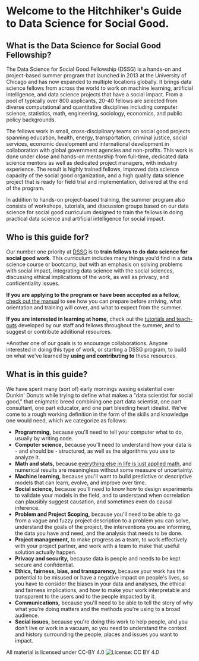 
# Welcome to the Hitchhiker's Guide to Data Science for Social Good.

## What is the Data Science for Social Good Fellowship?

The Data Science for Social Good Fellowship (DSSG) is a hands-on and project-based summer program that launched in 2013 at the University of Chicago and has now expanded to multiple locations globally. It brings data science fellows from across the world to work on machine learning, artificial intelligence, and data science projects that have a social impact. From a pool of typically over 800 applicants, 20-40 fellows are selected from diverse computational and quantitative disciplines including computer science, statistics, math, engineering, sociology, economics, and public policy backgrounds.

The fellows work in small, cross-disciplinary teams on social good projects spanning education, health, energy, transportation, criminal justice, social services, economic development and international development in collaboration with global government agencies and non-profits. This work is done under close and hands-on mentorship from full-time, dedicated data science mentors as well as dedicated project managers, with industry experience. The result is highly trained fellows, improved data science capacity of the social good organization, and a high quality data science project that is ready for field trial and implementation, delivered at the end of the program.

In addition to hands-on project-based training, the summer program also consists of workshops, tutorials, and discussion groups based on our data science for social good curriculum designed to train the fellows in doing practical data science and artificial intelligence for social impact.

## Who is this guide for?

Our number one priority at  [DSSG](http://dssg.uchicago.edu) is to **train fellows to do data science for social good work**. This curriculum includes many things you'd find in a data science course or bootcamp, but with an emphasis on solving problems with social impact, integrating data science with the social sciences, discussing ethical implications of the work, as well as privacy, and confidentiality issues.

**If you are applying to the program or have been accepted as a fellow,** [check out the manual](dssg-manual/) to see how you can prepare before arriving, what orientation and training will cover, and what to expect from the summer.

**If you are interested in learning at home,** check out the [tutorials and teach-outs](curriculum/) developed by our staff and fellows throughout the summer, and to suggest or contribute additional resources.

*Another one of our goals is to encourage collaborations. Anyone  interested in doing this type of work, or starting a DSSG program, to build on what we've  learned by **using and contributing to** these resources.

## What is in this guide?
We have spent many (sort of) early mornings waxing existential over
Dunkin' Donuts while trying to define what makes a "data scientist for
social good," that enigmatic breed combining one part data scientist,
one part consultant, one part educator, and one part bleeding heart
idealist. We've come to a rough working definition in the form of the
skills and knowledge one would need, which we categorize as follows:

- **Programming,** because you'll need to tell your computer what to
  do, usually by writing code.
- **Computer science,** because you'll need to understand how your data is - and should be - structured, as well as the algorithms you use to analyze it.
- **Math and stats,** because [everything else in life is just applied math](https://xkcd.com/435/), and numerical results are meaningless without some measure of uncertainty.
- **Machine learning,** because you'll want to build predictive or descriptive models that can learn, evolve, and improve over time.
- **Social science,** because you'll need to know how to design experiments to validate your models in the field, and to understand when correlation can plausibly suggest causation, and sometimes even do causal inference.
- **Problem and Project Scoping,** because you'll need to be able to go from a vague and fuzzy project description to a problem you can solve, understand the goals of the project, the interventions you are informing, the data you have and need, and the analysis that needs to be done.
- **Project management,** to make progress as a team, to work effectively with your project partner, and work with a team to make that useful solution actually happen.
- **Privacy and security,** because data is people and needs to be kept secure and confidential.
- **Ethics, fairness, bias, and transparency,** because your work has the potential to be misused or have a negative impact on people's lives, so you have to consider the biases in your data and analyses, the ethical and fairness implications, and how to make your work interpretable and transparent to the users and to the people impacted by it.
- **Communications,** because you'll need to be able to tell the story of why what you're doing matters and the methods you're using to a broad audience.
- **Social issues,** because you're doing this work to help people, and you don't live or work in a vacuum, so you need to understand the context and history surrounding the people, places and issues you want to impact.

All material is licensed under CC-BY 4.0
![License: CC BY 4.0](https://img.shields.io/badge/License-CC%20BY%204.0-lightgrey.svg)

